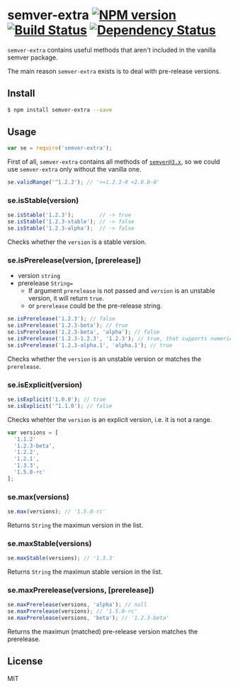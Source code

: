 # semver-extra [![NPM version](https://badge.fury.io/js/semver-extra.svg)](http://badge.fury.io/js/semver-extra) [![Build Status](https://travis-ci.org/kaelzhang/node-semver-extra.svg?branch=master)](https://travis-ci.org/kaelzhang/node-semver-extra) [![Dependency Status](https://gemnasium.com/kaelzhang/node-semver-extra.svg)](https://gemnasium.com/kaelzhang/node-semver-extra)

`semver-extra` contains useful methods that aren't included in the vanilla semver package.

The main reason `semver-extra` exists is to deal with pre-release versions.

## Install

```bash
$ npm install semver-extra --save
```

## Usage

```js
var se = require('semver-extra');
```

First of all, `semver-extra` contains all methods of [`semver@3.x`](https://www.npmjs.org/package/semver), so we could use `semver-extra` only without the vanilla one.

```js
se.validRange('^1.2.3'); // '>=1.2.3-0 <2.0.0-0'
```

### se.isStable(version)

```js
se.isStable('1.2.3');        // -> true
se.isStable('1.2.3-stable'); // -> false
se.isStable('1.2.3-alpha');  // -> false
```

Checks whether the `version` is a stable version.

### se.isPrerelease(version, [prerelease])

- version `string`
- prerelease `String=` 
  - If argument `prerelease` is not passed and `version` is an unstable version, it will return `true`.
  - or `prerelease` could be the pre-release string.

```js
se.isPrerelease('1.2.3'); // false
se.isPrerelease('1.2.3-beta'); // true
se.isPrerelease('1.2.3-beta', 'alpha'); // false
se.isPrerelease('1.2.3-1.2.3', '1.2.3'); // true, that supports numeric prerelease versions
se.isPrerelease('1.2.3-alpha.1', 'alpha.1'); // true
```

Checks whether the `version` is an unstable version or matches the `prerelease`.


### se.isExplicit(version)

```js
se.isExplicit('1.0.0'); // true
se.isExplicit('^1.1.0'); // false
```

Checks whehter the `version` is an explicit version, i.e. it is not a range.


```js
var versions = [
  '1.1.2'
  '1.2.3-beta',
  '1.2.2',
  '1.2.1',
  '1.3.3',
  '1.5.0-rc'
];
```

### se.max(versions)

```js
se.max(versions); // '1.5.0-rc'
```

Returns `String` the maximun version in the list.


### se.maxStable(versions)

```js
se.maxStable(versions); // '1.3.3'
```

Returns `String` the maximun stable version in the list.

### se.maxPrerelease(versions, [prerelease])

```js
se.maxPrerelease(versions, 'alpha'); // null
se.maxPrerelease(versions); // '1.5.0-rc'
se.maxPrerelease(versions, 'beta'); // '1.2.3-beta'
```

Returns the maximun (matched) pre-release version matches the prerelease.


## License

MIT
